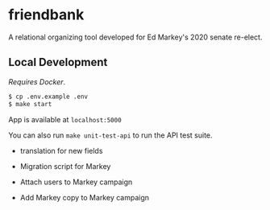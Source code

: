 # friendbank

A relational organizing tool developed for Ed Markey's 2020 senate re-elect.

## Local Development

_Requires Docker_.

```sh
$ cp .env.example .env
$ make start
```

App is available at `localhost:5000`

You can also run `make unit-test-api` to run the API test suite.

- translation for new fields

- Migration script for Markey
 - Attach users to Markey campaign
 - Add Markey copy to Markey campaign
